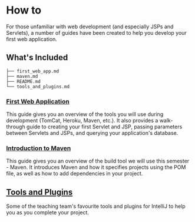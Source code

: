 # How to

For those unfamiliar with web development (and especially JSPs and Servlets), a number of guides have been created to
help you develop your first web application.

## What's Included
````
├── first_web_app.md
├── maven.md
├── README.md
└── tools_and_plugins.md
````

### [First Web Application](first_web_app.md)

This guide gives you an overview of the tools you will use during development (TomCat, Heroku, Maven, etc.). It also provides 
a walk-through guide to creating your first Servlet and JSP, passing parameters between Servlets and JSPs, and querying
your application's database.

### [Introduction to Maven](maven.md)

This guide gives you an overview of the build tool we will use this semester - Maven. It introduces Maven and how it
specifies projects using the POM file, as well as how to add dependencies in your project.

## [Tools and Plugins](tools_and_plugins.md)

Some of the teaching team's favourite tools and plugins for IntelliJ to help you as you complete your project.
